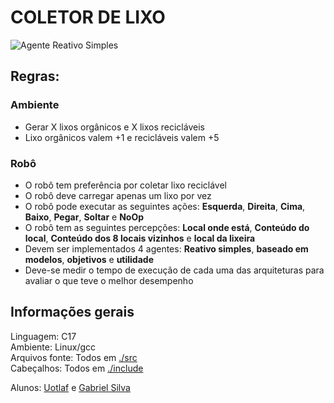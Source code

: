 # COLETOR DE LIXO
![Agente Reativo Simples](/docs/Simple_pt.gif)

## Regras:
### Ambiente
- Gerar X lixos orgânicos e X lixos recicláveis
- Lixo orgânicos valem +1 e recicláveis valem +5

### Robô
- O robô tem preferência por coletar lixo reciclável
- O robô deve carregar apenas um lixo por vez
- O robô pode executar as seguintes ações: **Esquerda**, **Direita**, **Cima**, **Baixo**, **Pegar**, **Soltar** e **NoOp**
- O robô tem as seguintes percepções: **Local onde está**, **Conteúdo do local**, **Conteúdo dos 8 locais vizinhos** e **local da lixeira**
- Devem ser implementados 4 agentes: **Reativo simples**, **baseado em modelos**, **objetivos** e **utilidade**
- Deve-se medir o tempo de execução de cada uma das arquiteturas para avaliar o que teve o melhor desempenho

## Informações gerais
Linguagem: C17 \
Ambiente: Linux/gcc \
Arquivos fonte: Todos em [./src](./src) \
Cabeçalhos: Todos em [./include](./include)

Alunos: [Uotlaf](https://github.com/uotlaf/) e [Gabriel Silva](https://github.com/gabrielsilva28)
